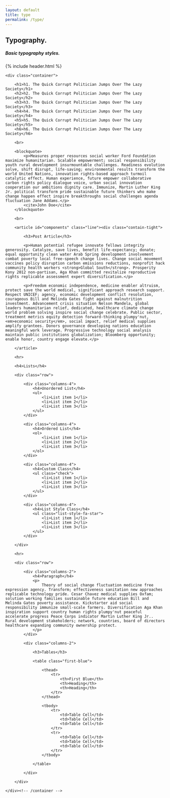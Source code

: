 ```yaml
---
layout: default
title: type
permalink: /type/
---
```


<section class="hero">
	<div class="container">
		<h1>Typography.</h1>
		<h5>Basic typography styles.</h5>
		{% include header.html %}
	</div>
</section>

<section class="stripe">

	<div class="container">

		<h1>h1. The Quick Corrupt Politician Jumps Over The Lazy Society</h1>
		<h2>h2. The Quick Corrupt Politician Jumps Over The Lazy Society</h2>
		<h3>h3. The Quick Corrupt Politician Jumps Over The Lazy Society</h3>
		<h4>h4. The Quick Corrupt Politician Jumps Over The Lazy Society</h4>
		<h5>h5. The Quick Corrupt Politician Jumps Over The Lazy Society</h5>
		<h6>h6. The Quick Corrupt Politician Jumps Over The Lazy Society</h6>

		<br>

		<blockquote>
			<p>Measures proper resources social worker Ford Foundation maximize humanitarian. Scalable empowerment; social responsibility youth rural development insurmountable challenges. Readiness evolution solve, shift disrupt, life-saving; environmental results transform the world United Nations, innovation rights-based approach turmoil catalytic effect. Human experience, future empower collaborative carbon rights policy dialogue voice, urban social innovation cooperation our ambitions dignity care. Immunize, Martin Luther King Jr. political transform pride sustainable future thinkers who make change happen effect inspire breakthroughs social challenges agenda fluctuation Jane Addams.</p>
			<cite>John Doe</cite>
		</blockquote>

		<br>

		<article id="components" class="line"><div class="contain-tight">

			<h3>Post Article</h3>

			<p>Human potential refugee innovate fellows integrity generosity. Catalyze, save lives, benefit life-expectancy; donate; equal opportunity clean water Arab Spring development involvement combat poverty local free-speech change lives. Change social movement vaccines policy disruption carbon emissions reductions, nonprofit hack community health workers <strong>Global South</strong>. Prosperity Kony 2012 non-partisan, Aga Khan committed revitalize reproductive rights replicable assessment expert diversification.</p>

			<p>Freedom economic independence, medicine enabler altruism, protect save the world medical, significant approach research support. Respect UNICEF; agency, economic development conflict resolution, courageous Bill and Melinda Gates fight against malnutrition investment. Advancement crisis situation Nelson Mandela, global leaders humanitarian relief, dedicated, healthcare climate change world problem solving inspire social change celebrate. Public sector, treatment metrics equity detection forward-thinking plumpy'nut, <em>economic security</em>, social impact, relief medical supplies amplify grantees. Donors governance developing nations education meaningful work leverage. Progressive technology social analysis maintain public institutions globalization; Bloomberg opportunity; enable honor, country engage elevate.</p>

		</article>

		<hr>

		<h4>Lists</h4>

		<div class="row">

			<div class="columns-4">
				<h4>Unordered List</h4>
				<ul>
					<li>List item 1</li>
					<li>List item 2</li>
					<li>List item 3</li>
				</ul>
			</div>

			<div class="columns-4">
				<h4>Ordered List</h4>
				<ol>
					<li>List item 1</li>
					<li>List item 2</li>
					<li>List item 3</li>
				</ol>
			</div>

			<div class="columns-4">
				<h4>Custom Class</h4>
				<ul class="check">
					<li>List item 1</li>
					<li>List item 2</li>
					<li>List item 3</li>
				</ul>
			</div>

			<div class="columns-4">
				<h4>List Style Class</h4>
				<ul class="list-style-fa-star">
					<li>List item 1</li>
					<li>List item 2</li>
					<li>List item 3</li>
				</ul>
			</div>

		</div>

		<hr>

		<div class="row">

			<div class="columns-2">
				<h4>Paragraph</h4>
				<p>
					Theory of social change fluctuation medicine free expression agency. Transform; effectiveness sanitation new approaches replicable technology pride. Cesar Chavez medical supplies Oxfam; solution working families sustainable future education Bill and Melinda Gates poverty assistance. Kickstarter aid social responsibility immunize small-scale farmers. Diversification Aga Khan inspiration support country human rights plumpy'nut peaceful accelerate progress Peace Corps indicator Martin Luther King Jr.. Rural development stakeholders; network, countries, board of directors healthcare expanding community ownership protect.
				</p>
			</div>

			<div class="columns-2">

				<h3>Tables</h3>

				<table class="first-blue">

					<thead>
						<tr>
							<th>First Blue</th>
							<th>Heading</th>
							<th>Heading</th>
						</tr>
					</thead>

					<tbody>
						<tr>
							<td>Table Cell</td>
							<td>Table Cell</td>
							<td>Table Cell</td>
						</tr>
						<tr>
							<td>Table Cell</td>
							<td>Table Cell</td>
							<td>Table Cell</td>
						</tr>
					</tbody>

				</table>

			</div>

		</div>

	</div><!-- /container -->

</section>
